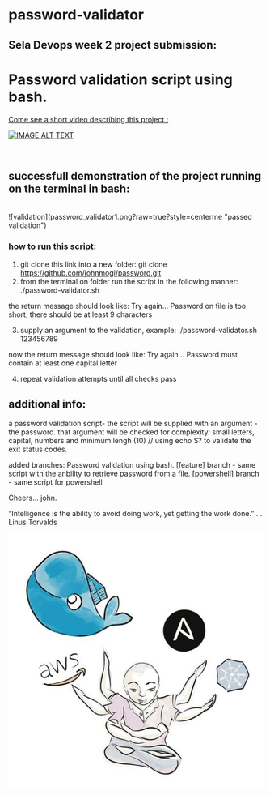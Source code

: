 # password-validator

## Sela Devops week 2 project submission:

<h1>Password validation script using bash.</h1>

<a href="https://www.youtube.com/watch?v=CbTpxKKyyNg">
Come see a short video describing this project :

[![IMAGE ALT TEXT](http://img.youtube.com/vi/CbTpxKKyyNg/0.jpg)](https://www.youtube.com/watch?v=CbTpxKKyyNg" "Portfolio Video #1 : Password Validator Project
")

</a>
<br/>
<h2>successfull demonstration of the project running on the terminal in bash: </h2> <br/>
![validation](password_validator1.png?raw=true?style=centerme "passed validation")

<h3>how to run this script:</h3>

1. git clone this link into a new folder:
   git clone https://github.com/johnmogi/password.git
2. from the terminal on folder run the script in the following manner:
   ./password-validator.sh

the return message should look like:
Try again...
Password on file is too short, there should be at least 9 characters

3. supply an argument to the validation, example:
   ./password-validator.sh 123456789

now the return message should look like:
Try again...
Password must contain at least one capital letter

4. repeat validation attempts until all checks pass

## additional info:

a password validation script-
the script will be supplied with an argument - the password.
that argument will be checked for complexity:
small letters, capital, numbers and minimum lengh (10)
// using echo $? to validate the exit status codes.

added branches:
Password validation using bash.
[feature] branch - same script with the anbility to retrieve password from a file.
[powershell] branch - same script for powershell

Cheers... john.

“Intelligence is the ability to avoid doing work, yet getting the work done.” ... Linus Torvalds

![my_devops](my_devops.jpg?raw=true?style=centerme "draw by John")
